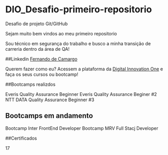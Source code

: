 # DIO_Desafio-primeiro-repositorio
Desafio de projeto Git/GitHub

Sejam muito bem vindos ao meu primeiro repositorio

Sou técnico em segurança do trabalho e busco a minha transição  de carreria dentro da área de QA!

##Linkedin
[Fernando de Camargo](https://www.linkedin.com/in/fernando-de-camargo/)

Querem fazer como eu? Acessem a plataforma da [Digital Innovation One](https://digitalinnovation.one/) e faça os seus cursos ou bootcamp!

##Bootcamps realizdos

Everis Quality Assurance Beginner
Everis Quality Assurance Beginer #2
NTT DATA Quality Assurance Beginner #3

## Bootcamps em andamento

Bootcamp Inter FrontEnd Developer
Bootcamp MRV Full Stacj Developer

##Certificados

17
